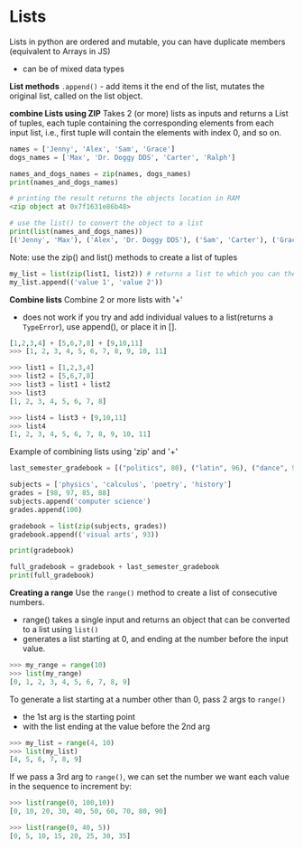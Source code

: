 # Lists

Lists in python are ordered and mutable, you can have duplicate members (equivalent to Arrays in JS)

- can be of mixed data types

**List methods**
`.append()` - add items it the end of the list, mutates the original list, called on the list object.

**combine Lists using ZIP**
Takes 2 (or more) lists as inputs and returns a List of tuples, each tuple containing the corresponding elements from each input list, i.e., first tuple will contain the elements with index 0, and so on.

```py
names = ['Jenny', 'Alex', 'Sam', 'Grace']
dogs_names = ['Max', 'Dr. Doggy DDS', 'Carter', 'Ralph']

names_and_dogs_names = zip(names, dogs_names)
print(names_and_dogs_names)

# printing the result returns the objects location in RAM
<zip object at 0x7f1631e86b48>

# use the list() to convert the object to a list
print(list(names_and_dogs_names))
[('Jenny', 'Max'), ('Alex', 'Dr. Doggy DDS'), ('Sam', 'Carter'), ('Grace', 'Ralph')]
```

Note: use the zip() and list() methods to create a list of tuples

```py
my_list = list(zip(list1, list2)) # returns a list to which you can then append tuples
my_list.append(('value 1', 'value 2'))
```

**Combine lists**
Combine 2 or more lists with '+'

- does not work if you try and add individual values to a list(returns a `TypeError`), use append(), or place it in [].

```py
[1,2,3,4] + [5,6,7,8] + [9,10,11]
>>> [1, 2, 3, 4, 5, 6, 7, 8, 9, 10, 11]

>>> list1 = [1,2,3,4]
>>> list2 = [5,6,7,8]
>>> list3 = list1 + list2
>>> list3
[1, 2, 3, 4, 5, 6, 7, 8]

>>> list4 = list3 + [9,10,11]
>>> list4
[1, 2, 3, 4, 5, 6, 7, 8, 9, 10, 11]
```

Example of combining lists using 'zip' and '+'

```py
last_semester_gradebook = [("politics", 80), ("latin", 96), ("dance", 97), ("architecture", 65)]

subjects = ['physics', 'calculus', 'poetry', 'history']
grades = [98, 97, 85, 88]
subjects.append('computer science')
grades.append(100)

gradebook = list(zip(subjects, grades))
gradebook.append(('visual arts', 93))

print(gradebook)

full_gradebook = gradebook + last_semester_gradebook
print(full_gradebook)
```

**Creating a range**
Use the `range()` method to create a list of consecutive numbers.

- range() takes a single input and returns an object that can be converted to a list using `list()`
- generates a list starting at 0, and ending at the number before the input value.

```py
>>> my_range = range(10)
>>> list(my_range)
[0, 1, 2, 3, 4, 5, 6, 7, 8, 9]
```

To generate a list starting at a number other than 0, pass 2 args to `range()`

- the 1st arg is the starting point
- with the list ending at the value before the 2nd arg

```py
>>> my_list = range(4, 10)
>>> list(my_list)
[4, 5, 6, 7, 8, 9]
```

If we pass a 3rd arg to `range()`, we can set the number we want each value in the sequence to increment by:

```py
>>> list(range(0, 100,10))
[0, 10, 20, 30, 40, 50, 60, 70, 80, 90]

>>> list(range(0, 40, 5))
[0, 5, 10, 15, 20, 25, 30, 35]
```
